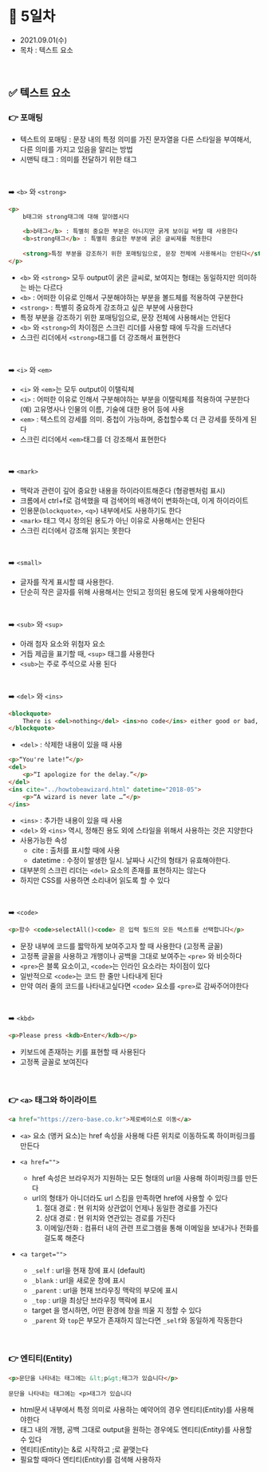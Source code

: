 # 📌 5일차 
- 2021.09.01(수)
- 목차 : 텍스트 요소 


<br>


## ✅ 텍스트 요소 
### 👉 포매팅
- 텍스트의 포매팅 : 문장 내의 특정 의미를 가진 문자열을 다른 스타일을 부여해서, 다른 의미를 가지고 있음을 알리는 방법
- 시맨틱 태그 : 의미를 전달하기 위한 태그
<br>
  
➡️ `<b>` 와 `<strong>`
``` html
<p>
	b태그와 strong태그에 대해 알아봅시다
	
	<b>b태그</b> : 특별히 중요한 부분은 아니지만 굵게 보이길 바랄 때 사용한다 
	<b>strong태그</b> : 특별히 중요한 부분에 굵은 글씨제를 적용한다
	
	<strong>특정 부분을 강조하기 위한 포매팅임으로, 문장 전체에 사용해서는 안된다</strong>
</p>
```
- `<b>` 와 `<strong>` 모두 output이 굵은 글씨로, 보여지는 형태는 동일하지만 의미하는 바는 다르다
- `<b>` :  어떠한 이유로 인해서 구분해야하는 부분을 볼드체를 적용하여 구분한다 
- `<strong>` : 특별히 중요하게 강조하고 싶은 부분에 사용한다
- 특정 부분을 강조하기 위한 포매팅임으로, 문장 전체에 사용해서는 안된다
- `<b>` 와 `<strong>`의 차이점은 스크린 리더를 사용할 때에 두각을 드러낸다
- 스크린 리더에서 `<strong>`태그를 더 강조해서 표현한다

<br>
  
➡️ `<i>` 와 `<em>`
- `<i>` 와 `<em>`는 모두 output이 이탤릭체
- `<i>` : 어떠한 이유로 인해서 구분해야하는 부분을 이탤릭체를 적용하여 구분한다  (예) 고유명사나 인물의 이름, 기술에 대한 용어 등에 사용
- `<em>` : 텍스트의 강세를 의미. 중첩이 가능하며, 중첩할수록 더 큰 강세를 뜻하게 된다
- 스크린 리더에서 `<em>`태그를 더 강조해서 표현한다

<br>
  
➡️ `<mark>`

- 맥락과 관련이 깊어 중요한 내용을 하이라이트해준다 (형광펜처럼 표시)
- 크롬에서 ctrl+f로 검색했을 때 검색어의 배경색이 변화하는데, 이게 하이라이트
- 인용문(`blockquote>`, `<q>`) 내부에서도 사용하기도 한다
- `<mark>` 태그 역시 정의된 용도가 아닌 이유로 사용해서는 안된다
- 스크린 리더에서 강조해 읽지는 못한다

<br>

➡️ `<small>`
- 글자를 작게 표시할 떄 사용한다.
- 단순히 작은 글자를 위해 사용해서는 안되고 정의된 용도에 맞게 사용해야한다

<br>

➡️ `<sub>` 와 `<sup>`
- 아래 첨자 요소와 위첨자 요소
- 거듭 제곱을 표기할 때, `<sup>` 태그를 사용한다
- `<sub>`는 주로 주석으로 사용 된다

<br>

➡️ `<del>` 와 `<ins>`
```html
<blockquote>
    There is <del>nothing</del> <ins>no code</ins> either good or bad, but <del>thinking</del> <ins>running it</ins> makes it so.
</blockquote>
```
- `<del>` : 삭제한 내용이 있을 때 사용

```html
<p>“You're late!”</p>
<del>
    <p>“I apologize for the delay.”</p>
</del>
<ins cite="../howtobeawizard.html" datetime="2018-05">
    <p>“A wizard is never late …”</p>
</ins>

```
- `<ins>` : 추가한 내용이 있을 때 사용
- `<del>` 와 `<ins>` 역시, 정해진 용도 외에 스타일을 위해서 사용하는 것은 지양한다 
- 사용가능한 속성
    - cite : 출처를 표시할 때에 사용
    - datetime : 수정이 발생한 일시. 날짜나 시간의  형태가 유효해야한다.
- 대부분의 스크린 리더는 `<del>` 요소의 존재를 표현하지는 않는다
- 하지만 CSS를 사용하면 소리내어 읽도록 할 수 있다

<br> 

➡️ `<code>`
```html
<p>함수 <code>selectAll()<code> 은 입력 필드의 모든 텍스트를 선택합니다</p>
```
- 문장 내부에 코드를 짧막하게 보여주고자 할 때 사용한다 (고정폭 글꼴)
- 고정폭 글꼴을 사용하고 개행이나 공백을 그대로 보여주는 `<pre>` 와 비슷하다
- `<pre>`은 블록 요소이고, `<code>`는 인라인 요소라는 차이점이 있다
- 일반적으로 `<code>`는 코드 한 줄만 나타내게 된다
- 만약 여러 줄의 코드를 나타내고싶다면 `<code>` 요소를 `<pre>`로 감싸주어야한다

<br>

➡️ `<kbd>` 
```html
<p>Please press <kdb>Enter</kdb></p>
```
- 키보드에 존재하는 키를 표현할 때 사용된다
- 고정폭 글꼴로 보여진다

<br>

### 👉 `<a>` 태그와 하이라이트
```html
<a href="https://zero-base.co.kr">제로베이스로 이동</a>
```
- `<a>` 요소 (앵커 요소)는 href 속성을 사용해 다른 위치로 이동하도록 하이퍼링크를 만든다 
- `<a href="">` 
    - href 속성은 브라우저가 지원하는 모든 형태의 url을 사용해 하이퍼링크를 만든다
    - url의 형태가 아니더라도 url 스킴을 만족하면 href에 사용할 수 있다
         1. 절대 경로 : 현 위치와 상관없이 언제나 동일한 경로를 가진다 
         2. 상대 경로 : 현 위치와 연관있는 경로를 가진다
         3. 이메일/전화 : 컴퓨터 내의 관련 프로그램을 통해 이메일을 보내거나 전화를 걸도록 해준다
 
- `<a target="">`
    - `_self` : url을 현재 창에 표시 (default)
    - `_blank` : url을 새로운 창에 표시
    - `_parent` : url을 현재 브라우징 맥락의 부모에 표시 
    - `_top` : url을 최상단 브라우징 맥락에 표시
    - target 을 명시하면, 어떤 환경에 창을 띄울 지 정할 수 있다
    - `_parent` 와 `top`은 부모가 존재하지 않는다면 `_self`와 동일하게 작동한다 

<br>

### 👉 엔티티(Entity)
```html
<p>문단을 나타내는 태그에는 &lt;p&gt;태그가 있습니다</p>
```
```text
문단을 나타내는 태그에는 <p>태그가 있습니다
```
- html문서 내부에서 특정 의미로 사용하는 예약어의 경우 엔티티(Entity)를 사용해야한다
- 태그 내의 개행, 공백 그대로 output을 원하는 경우에도 엔티티(Entity)를 사용할 수 있다
- 엔티티(Entity)는 &로 시작하고 ;로 끝맺는다
- 필요할 때마다 엔티티(Entity)를 검색해 사용하자 

















